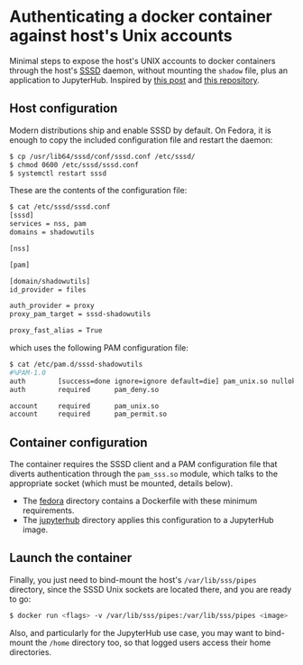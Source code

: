 # Authenticating a docker container against host's Unix accounts

Minimal steps to expose the host's UNIX accounts to docker containers through
the host's [SSSD](https://sssd.io/) daemon, without mounting the `shadow` file,
plus an application to JupyterHub. Inspired by
[this post](https://jhrozek.wordpress.com/2015/03/31/authenticating-a-docker-container-against-hosts-unix-accounts/)
and [this repository](https://github.com/arcenik/docker-authfromhost).

## Host configuration

Modern distributions ship and enable SSSD by default. On Fedora, it is enough
to copy the included configuration file and restart the daemon:

```bash
$ cp /usr/lib64/sssd/conf/sssd.conf /etc/sssd/
$ chmod 0600 /etc/sssd/sssd.conf
$ systemctl restart sssd
```

These are the contents of the configuration file:

```bash
$ cat /etc/sssd/sssd.conf
[sssd]
services = nss, pam
domains = shadowutils

[nss]

[pam]

[domain/shadowutils]
id_provider = files

auth_provider = proxy
proxy_pam_target = sssd-shadowutils

proxy_fast_alias = True
```

which uses the following PAM configuration file:

```bash
$ cat /etc/pam.d/sssd-shadowutils 
#%PAM-1.0
auth        [success=done ignore=ignore default=die] pam_unix.so nullok try_first_pass
auth        required      pam_deny.so

account     required      pam_unix.so
account     required      pam_permit.so
```

## Container configuration

The container requires the SSSD client and a PAM configuration file that diverts
authentication through the `pam_sss.so` module, which talks to the appropriate
socket (which must be mounted, details below).

- The [fedora](https://github.com/Enchufa2/docker-host-auth/tree/master/fedora)
directory contains a Dockerfile with these minimum requirements.
- The [jupyterhub](https://github.com/Enchufa2/docker-host-auth/tree/master/jupyterhub)
directory applies this configuration to a JupyterHub image.

## Launch the container

Finally, you just need to bind-mount the host's `/var/lib/sss/pipes` directory,
since the SSSD Unix sockets are located there, and you are ready to go:

```bash
$ docker run <flags> -v /var/lib/sss/pipes:/var/lib/sss/pipes <image>
```

Also, and particularly for the JupyterHub use case, you may want to bind-mount
the `/home` directory too, so that logged users access their home directories.
